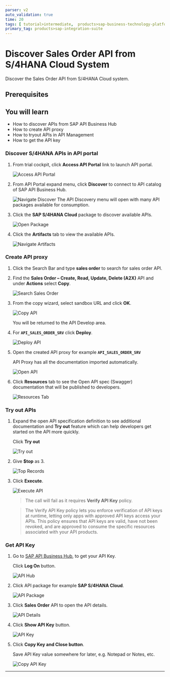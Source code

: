 ```yaml
---
parser: v2
auto_validation: true
time: 20
tags: [ tutorial>intermediate,  products>sap-business-technology-platform]
primary_tag: products>sap-integration-suite
---
```


# Discover Sales Order API from S/4HANA Cloud System
<!-- description --> Discover the Sales Order API from S/4HANA Cloud system.

## Prerequisites
## You will learn
  - How to discover APIs from SAP API Business Hub
  - How to create API proxy
  - How to tryout APIs in API Management
  - How to get the API key

### Discover S/4HANA APIs in API portal


1. From trial cockpit, click **Access API Portal** link to launch API portal.

    ![Access API Portal](01-access-api-portal.png)

2. From API Portal expand menu, click **Discover** to connect to API catalog of SAP API Business Hub.

    ![Navigate Discover](02-navigate-discover.png)
    The API Discovery menu will open with many API packages available for consumption.

3. Click the **SAP S/4HANA Cloud** package to discover available APIs.

    ![Open Package](03-s4hanan-package.png)

4. Click the **Artifacts** tab to view the available APIs.

    ![Navigate Artifacts](04-artifacts-tab.png)


### Create API proxy


1. Click the Search Bar and type **sales order** to search for sales order API.

2. Find the **Sales Order – Create, Read, Update, Delete (A2X)** API and under **Actions** select **Copy**.

    ![Search Sales Order](05-search-sales-order.png)

3. From the copy wizard, select sandbox URL and click **OK**.

    ![Copy API](06-copy.png)

    You will be returned to the API Develop area.

4. For **`API_SALES_ORDER_SRV`** click **Deploy**.

    ![Deploy API](07-Deploy-proxy.png)

5. Open the created API proxy for example **`API_SALES_ORDER_SRV`**

    API Proxy has all the documentation  imported automatically.

    ![Open API](08-open-api.png)

7. Click **Resources** tab to see the Open API spec (Swagger) documentation that will be published to developers.

    ![Resources Tab](09-Resources.png)



### Try out APIs


1. Expand the open API specification definition to see additional documentation and **Try out** feature which can help developers get started on the API more quickly.

    Click **Try out**

    ![Try out](10-try-out.png)

2. Give **$top** as 3.

    ![Top Records](11-top-records.png)

3. Click **Execute**.

    ![Execute API](12-execute.png)
    >The call will fail as it requires **Verify API Key** policy.

    >The Verify API Key policy lets you enforce verification of API keys at runtime, letting only apps with approved API keys access your APIs. This policy ensures that API keys are valid, have not been revoked, and are approved to consume the specific resources associated with your API products.


### Get API Key


1. Go to [SAP API Business Hub](https://api.sap.com), to get your API Key.

    Click **Log On** button.

    ![API Hub](13-api-hub.png)

2. Click API package for example **SAP S/4HANA Cloud**.

    ![API Package](14-select-package.png)

3. Click **Sales Order** API to open the API details.

    ![API Details](15-select-api.png)

4. Click **Show API Key** button.

    ![API Key](16-show-api-key.png)

5. Click **Copy Key and Close button**.

    Save API Key value somewhere for later, e.g. Notepad or Notes, etc.

    ![Copy API Key](17-copy-api-key.png)




---
